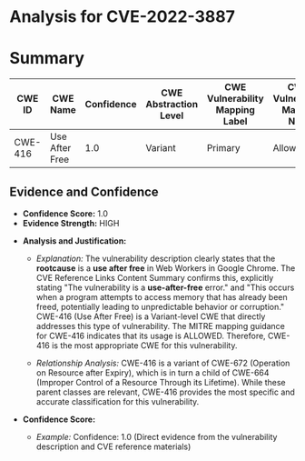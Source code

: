 # Analysis for CVE-2022-3887

# Summary
| CWE ID | CWE Name | Confidence | CWE Abstraction Level | CWE Vulnerability Mapping Label | CWE-Vulnerability Mapping Notes |
|---|---|---|---|---|---|
| CWE-416 | Use After Free | 1.0 | Variant | Primary | Allowed |

## Evidence and Confidence

*   **Confidence Score:** 1.0
*   **Evidence Strength:** HIGH

- **Analysis and Justification:**  
  - *Explanation:* The vulnerability description clearly states that the **rootcause** is a **use after free** in Web Workers in Google Chrome. The CVE Reference Links Content Summary confirms this, explicitly stating "The vulnerability is a **use-after-free** error." and "This occurs when a program attempts to access memory that has already been freed, potentially leading to unpredictable behavior or corruption." CWE-416 (Use After Free) is a Variant-level CWE that directly addresses this type of vulnerability. The MITRE mapping guidance for CWE-416 indicates that its usage is ALLOWED. Therefore, CWE-416 is the most appropriate CWE for this vulnerability.

  - *Relationship Analysis:* CWE-416 is a variant of CWE-672 (Operation on Resource after Expiry), which is in turn a child of CWE-664 (Improper Control of a Resource Through its Lifetime). While these parent classes are relevant, CWE-416 provides the most specific and accurate classification for this vulnerability.

- **Confidence Score:**  
  - *Example:* Confidence: 1.0 (Direct evidence from the vulnerability description and CVE reference materials)